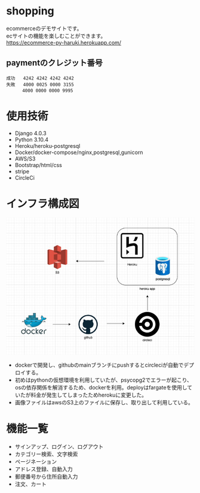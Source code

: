 # shopping 
ecommerceのデモサイトです。  
ecサイトの機能を楽しむことができます。  
https://ecommerce-py-haruki.herokuapp.com/
## paymentのクレジット番号
```
成功   4242 4242 4242 4242
失敗   4000 0025 0000 3155
      4000 0000 0000 9995
```
# 使用技術
- Django 4.0.3
- Python 3.10.4
- Heroku/heroku-postgresql
- Docker/docker-compose/nginx,postgresql,gunicorn
- AWS/S3
- Bootstrap/html/css
- stripe
- CircleCi
# インフラ構成図
![This is an image](./media/read.jpg)
- dockerで開発し、githubのmainブランチにpushするとcircleciが自動でデプロイする。
- 初めはpythonの仮想環境を利用していたが、psycopg2でエラーが起こり、osの依存関係を解消するため、dockerを利用。deployはfargateを使用していたが料金が発生してしまったためherokuに変更した。
- 画像ファイルはawsのS3上のファイルに保存し、取り出して利用している。
# 機能一覧
- サインアップ、ログイン、ログアウト
- カテゴリー検索、文字検索
- ページネーション
- アドレス登録、自動入力
- 郵便番号から住所自動入力
- 注文、カート

